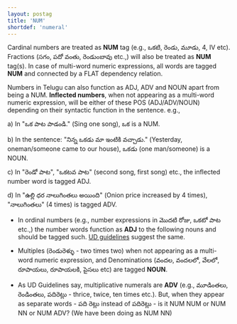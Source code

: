 ```yaml
---
layout: postag
title: 'NUM'
shortdef: 'numeral'
---
```


Cardinal numbers are treated as **NUM** tag (e.g., ఒకటి, రెండు, మూడు, 4, IV  etc). Fractions (సగం, పదో వంతు, రెండుంబావు etc.,) will also be treated as **NUM** tag(s). In case of multi-word numeric expressions, all words are tagged **NUM** and connected by a FLAT dependency relation.

Numbers in Telugu can also function as ADJ, ADV and NOUN apart from being a NUM. **Inflected numbers**, when not appearing as a multi-word numeric expression, will be either of these POS (ADJ/ADV/NOUN) depending on their syntactic function in the sentence. e.g.,

a) In "ఒక పాట పాడండి." (Sing one song), ఒక is a NUM.

b) In the sentence: "నిన్న ఒకడు మా ఇంటికి వచ్చాడు." (Yesterday, oneman/someone came to our house), ఒకడు (one man/someone) is a NOUN.  

c) In "రెండో పాట", "ఒకటవ పాట" (second song, first song) etc., the inflected number word is tagged ADJ.

d) In "ఉల్లి ధర నాలుగింతలు అయింది" (Onion price increased by 4 times), "నాలుగింతలు" (4 times) is tagged ADV.

* In ordinal numbers (e.g., number expressions in మొదటి రోజు, ఒకటో పాట etc.,) the number words function as **ADJ** to the following nouns and should be tagged such. [UD guidelines](http://universaldependencies.org/u/pos/NUM.html) suggest the same.

* Multiples (రెండురెళ్ళు - two times two) when not appearing as a multi-word numeric expression, and Denominations (వందల, వందలలో, వేలలో, రూపాయలు, రూపాయలకి, పైసలు  etc) are tagged **NOUN**. 

* As UD Guidelines say, multiplicative numerals are **ADV** (e.g., మూడింతలు, రెండింతలు, పదిరెట్లు - thrice, twice, ten times etc.). But, when they appear as separate words - పది రెట్లు instead of పదిరెట్లు - is it NUM NUM or NUM NN or NUM ADV? (We have been doing as NUM NN)




